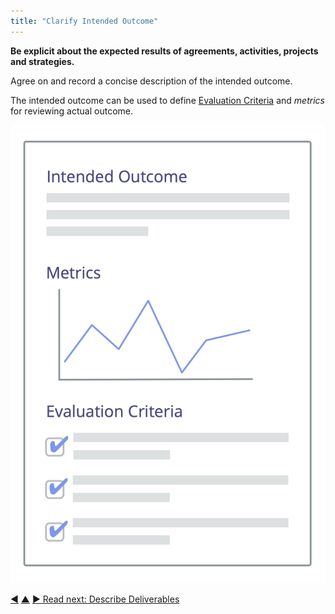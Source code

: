 ```yaml
---
title: "Clarify Intended Outcome"
---
```



**Be explicit about the expected results of agreements, activities, projects and strategies.**

Agree on and record a concise description of the intended outcome.

The intended outcome can be used to define [Evaluation Criteria](evaluation-criteria.html) and <dfn data-info="Metric: A quantifiable measure used to track and assess progress, evaluate outcomes and determine success">metrics</dfn> for reviewing actual outcome.

![Intended Outcome, and Evaluation Criteria](img/templates/outcome-and-criteria.png)


<div class="bottom-nav">
<a href="clarify-and-develop-domains.html" title="Back to: Clarify and Develop Domains">◀</a> <a href="defining-agreements.html" title="Up: Defining Agreements">▲</a> <a href="describe-deliverables.html" title="Read next: Describe Deliverables">▶ Read next: Describe Deliverables</a>
</div>


<script type="text/javascript">
Mousetrap.bind('g n', function() {
    window.location.href = 'describe-deliverables.html';
    return false;
});
</script>

